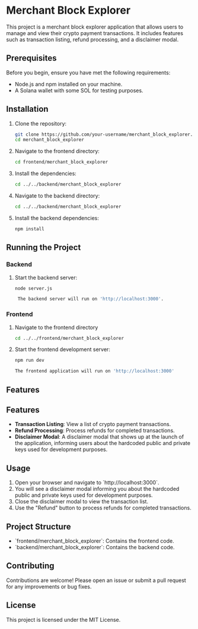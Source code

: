# Merchant Block Explorer

This project is a merchant block explorer application that allows users to manage and view their crypto payment transactions. It includes features such as transaction listing, refund processing, and a disclaimer modal.

## Prerequisites

Before you begin, ensure you have met the following requirements:

- Node.js and npm installed on your machine.
- A Solana wallet with some SOL for testing purposes.

## Installation

1. Clone the repository:

   ```bash
   git clone https://github.com/your-username/merchant_block_explorer.git
   cd merchant_block_explorer

2. Navigate to the frontend directory:
   
    ```bash
    cd frontend/merchant_block_explorer

3. Install the dependencies:
   
   ```bash
   cd ../../backend/merchant_block_explorer

4. Navigate to the backend directory:
   
   ```bash
   cd ../../backend/merchant_block_explorer

5. Install the backend dependencies:
   
   ```bash
   npm install

## Running the Project

### Backend

1. Start the backend server:
   
   ```bash
   node server.js

    The backend server will run on 'http://localhost:3000'.

### Frontend

1. Navigate to the frontend directory

    ```bash
    cd ../../frontend/merchant_block_explorer

2. Start the frontend development server:
   
   ```bash
   npm run dev

   The frontend application will run on 'http://localhost:3000'

## Features
## Features

- **Transaction Listing**: View a list of crypto payment transactions.
- **Refund Processing**: Process refunds for completed transactions.
- **Disclaimer Modal**: A disclaimer modal that shows up at the launch of the application, informing users about the hardcoded public and private keys used for development purposes.

## Usage

1. Open your browser and navigate to \`http://localhost:3000\`.
2. You will see a disclaimer modal informing you about the hardcoded public and private keys used for development purposes.
3. Close the disclaimer modal to view the transaction list.
4. Use the \"Refund\" button to process refunds for completed transactions.

## Project Structure

- \`frontend/merchant_block_explorer\`: Contains the frontend code.
- \`backend/merchant_block_explorer\`: Contains the backend code.

## Contributing

Contributions are welcome! Please open an issue or submit a pull request for any improvements or bug fixes.

## License

This project is licensed under the MIT License.
